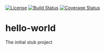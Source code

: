[![License](https://img.shields.io/badge/license-MIT-brightgreen.svg)](http://www.opensource.org/licenses/mit-license.php)
[![Build Status](https://travis-ci.org/amanzat/hello-world.svg?branch=master)](https://travis-ci.org/amanzat/hello-world)
[![Coverage Status](https://coveralls.io/repos/github/amanzat/hello-world/badge.svg?branch=master)](https://coveralls.io/github/amanzat/hello-world?branch=master)

hello-world
==============
The initial stub project